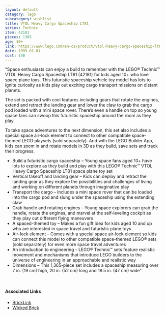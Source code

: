 ```yaml
---
layout: default
category: lego
subcategory: wishlist
title: VTOL Heavy Cargo Spaceship LT81
series: Technic
item: 42181
pieces: 1365
age: 10+
link: https://www.lego.com/en-ca/product/vtol-heavy-cargo-spaceship-lt81-42181
date: 1999-01-01
cost: 140
---
```


"Space enthusiasts can enjoy a build to remember with the LEGO® Technic™ VTOL Heavy Cargo Spaceship LT81 (42181) for kids aged 10+ who love space plane toys. This futuristic spaceship vehicle toy model has lots to ignite curiosity as kids play out exciting cargo transport missions on distant planets.

The set is packed with cool features including gears that rotate the engines, extend and retract the landing gear and lower the claw to grab the cargo pod loaded with a mini space rover. There’s even a handle on top so young space fans can swoop this futuristic spaceship around the room as they play.

To take space adventures to the next dimension, this set also includes a special space air-lock element to connect to other compatible space-themed LEGO playsets (sold separately). And with the LEGO Builder App, kids can zoom in and rotate models in 3D as they build, save sets and track their progress.

* Build a futuristic cargo spaceship – Young space fans aged 10+ have lots to explore as they build and play with this LEGO® Technic™ VTOL Heavy Cargo Spaceship LT81 space plane toy set
* Vertical takeoff and landing gear – Kids can deploy and retract the landing gear as they explore the possibilities and challenges of living and working on different planets through imaginative play
* Transport the cargo – Includes a mini space rover that can be loaded into the cargo pod and slung under the spaceship using the extending claw
* Grab handle and rotating engines – Young space explorers can grab the handle, rotate the engines, and marvel at the self-leveling cockpit as they play out different flying maneuvers
* A spaced-themed toy – Makes a fun gift idea for kids aged 10 and up who are interested in space travel and futuristic plane toys
* Air-lock element – Comes with a special space air-lock element so kids can connect this model to other compatible space-themed LEGO® sets (sold separately) for even more space travel adventures
* An introduction to engineering – LEGO® Technic™ sets feature realistic movement and mechanisms that introduce LEGO builders to the universe of engineering in an approachable and realistic way
* Dimensions – This 1,365-piece set includes a spaceship measuring over 7 in. (19 cm) high, 20 in. (52 cm) long and 18.5 in. (47 cm) wide"

<br>

#### Associated Links
* [BrickLink](https://www.bricklink.com/v2/catalog/catalogitem.page?S=42181-1)
* [Wicked Brick](https://www.wickedbrick.com/en-ca/products/display-case-for-lego-technic-nasa-apollo-lunar-roving-vehicle-lrv-42182)
